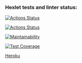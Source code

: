 ### Hexlet tests and linter status:
[![Actions Status](https://github.com/Successful1991/frontend-project-lvl4/workflows/hexlet-check/badge.svg)](https://github.com/Successful1991/frontend-project-lvl4/actions)

[![Actions Status](https://github.com/Successful1991/frontend-project-lvl4/workflows/My-Linter/badge.svg)](https://github.com/Successful1991/frontend-project-lvl4/actions)

[![Maintainability](https://api.codeclimate.com/v1/badges/bfa3fd1dcd183a630558/maintainability)](https://codeclimate.com/github/Successful1991/frontend-project-lvl3/maintainability)

[![Test Coverage](https://api.codeclimate.com/v1/badges/af19b385646699c5860b/test_coverage)](https://codeclimate.com/github/Successful1991/frontend-project-lvl3/test_coverage)


[Heroku](https://secure-savannah-15434.herokuapp.com/)
